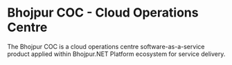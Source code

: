 # Bhojpur COC - Cloud Operations Centre

The Bhojpur COC is a cloud operations centre software-as-a-service product applied within Bhojpur.NET Platform ecosystem for service delivery.
